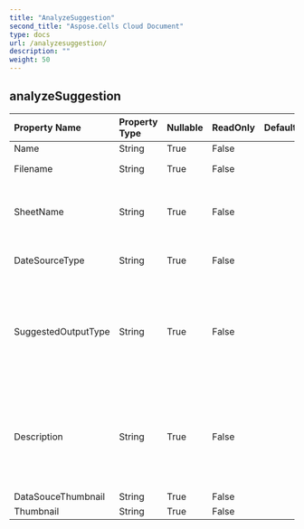 ```yaml
---
title: "AnalyzeSuggestion"
second_title: "Aspose.Cells Cloud Document"
type: docs
url: /analyzesuggestion/
description: ""
weight: 50
---
```


## **analyzeSuggestion**

 

| Property Name | Property Type | Nullable |  ReadOnly | DefaultValue | Description | 
| :- | :- | :- |:- |  :- | :- |
| Name | String | True |  False |  |  |  
| Filename | String | True |  False |  | Excel file name. |  
| SheetName | String | True |  False |  | The worksheet where the data is aAnalyzed. |  
| DateSourceType | String | True |  False |  | The type of data being analyzed. |  
| SuggestedOutputType | String | True |  False |  | Based on the results of the data analysis, suggestions for creating new data types are given. |  
| Description | String | True |  False |  | Based on the results of the data analysis, a business description of the new data object is created. |  
| DataSouceThumbnail | String | True |  False |  |  |  
| Thumbnail | String | True |  False |  |  |  

